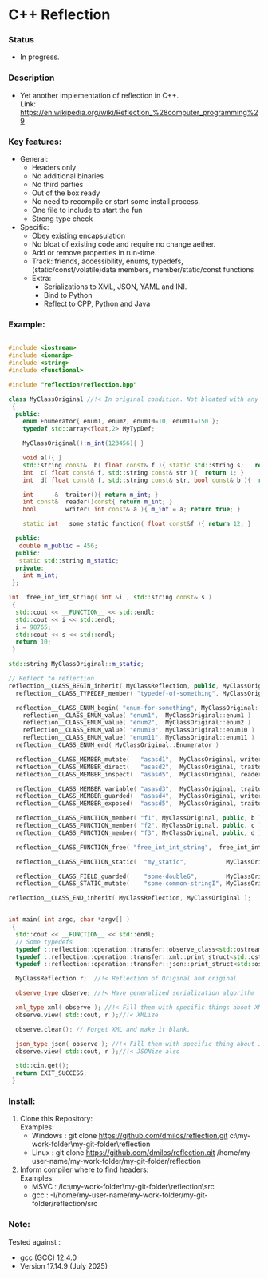 # C++ Reflection

### Status
- In progress.

### Description
 - Yet another implementation of reflection in C++. \
   Link: https://en.wikipedia.org/wiki/Reflection_%28computer_programming%29

### Key features:
 - General:
    * Headers only
    * No additional binaries
    * No third parties
    * Out of the box ready
    * No need to recompile or start some install process.
    * One file to include to start the fun
    * Strong type check
 - Specific:
    * Obey existing encapsulation
    * No bloat of existing code and require no change aether.
    * Add or remove properties in run-time.
    * Track: friends, accessibility, enums, typedefs, (static/const/volatile)data members, member/static/const functions
    * Extra: 
        - Serializations to XML, JSON, YAML and INI.
        - Bind to Python
        - Reflect to CPP, Python and Java

### Example:
```c++

#include <iostream>
#include <iomanip>
#include <string>
#include <functional>

#include "reflection/reflection.hpp"

class MyClassOriginal //!< In original condition. Not bloated with any other code.
 {
  public:
    enum Enumerator{ enum1, enum2, enum10=10, enum11=150 };
    typedef std::array<float,2> MyTypDef;

    MyClassOriginal():m_int(123456){ }

    void a(){ }
    std::string const&  b( float const& f ){ static std::string s;   return s; }
    int  c( float const& f, std::string const& str ){  return 1; }
    int  d( float const& f, std::string const& str, bool const& b ){  return 1; }

    int      &  traitor(){ return m_int; }
    int const&  reader()const{ return m_int; }
    bool        writer( int const& a ){ m_int = a; return true; }

    static int   some_static_function( float const&f ){ return 12; }

  public:
   double m_public = 456;
  public:
   static std::string m_static;
  private:
    int m_int;
 };

int  free_int_int_string( int &i , std::string const& s )
 {
  std::cout << __FUNCTION__ << std::endl;
  std::cout << i << std::endl;
  i = 98765;
  std::cout << s << std::endl;
  return 10;
 }

std::string MyClassOriginal::m_static;

// Reflect to reflection
reflection__CLASS_BEGIN_inherit( MyClassReflection, public, MyClassOriginal )
  reflection__CLASS_TYPEDEF_member( "typedef-of-something", MyClassOriginal, public, MyTypDef );

  reflection__CLASS_ENUM_begin( "enum-for-something", MyClassOriginal::Enumerator );
    reflection__CLASS_ENUM_value( "enum1",  MyClassOriginal::enum1 )
    reflection__CLASS_ENUM_value( "enum2",  MyClassOriginal::enum2 )
    reflection__CLASS_ENUM_value( "enum10", MyClassOriginal::enum10 )
    reflection__CLASS_ENUM_value( "enum11", MyClassOriginal::enum11 )
  reflection__CLASS_ENUM_end( MyClassOriginal::Enumerator )

  reflection__CLASS_MEMBER_mutate(   "asasd1",  MyClassOriginal, writer   )//!< Access to member by using only writer
  reflection__CLASS_MEMBER_direct(   "asasd2",  MyClassOriginal, traitor  )//!< Access to member by using only traitor
  reflection__CLASS_MEMBER_inspect(  "asasd5",  MyClassOriginal, reader   )//!< Access to member by using only reader

  reflection__CLASS_MEMBER_variable( "asasd3",  MyClassOriginal, traitor, reader ) //!< Access to member by using traitor and reader
  reflection__CLASS_MEMBER_guarded(  "asasd4",  MyClassOriginal, writer, reader  ) //!< Access to member by using writer  and reader
  reflection__CLASS_MEMBER_exposed(  "asasd5",  MyClassOriginal, traitor, writer ) //!< Access to member by using traitor and writer

  reflection__CLASS_FUNCTION_member( "f1", MyClassOriginal, public, b ) //!< Member function
  reflection__CLASS_FUNCTION_member( "f2", MyClassOriginal, public, c ) //!< Member function
  reflection__CLASS_FUNCTION_member( "f3", MyClassOriginal, public, d ) //!< Member function

  reflection__CLASS_FUNCTION_free( "free_int_int_string",  free_int_int_string ) //!< Inject non-member function.

  reflection__CLASS_FUNCTION_static(  "my_static",           MyClassOriginal, public, some_static_function )

  reflection__CLASS_FIELD_guarded(    "some-doubleG",        MyClassOriginal, public, m_public   )
  reflection__CLASS_STATIC_mutate(    "some-common-stringI", MyClassOriginal, public, m_static   )

reflection__CLASS_END_inherit( MyClassReflection, MyClassOriginal );


int main( int argc, char *argv[] )
 {
  std::cout << __FUNCTION__ << std::endl;
  // Some typedefs
  typedef ::reflection::operation::transfer::observe_class<std::ostream> observe_type;
  typedef ::reflection::operation::transfer::xml::print_struct<std::ostream> xml_type;
  typedef ::reflection::operation::transfer::json::print_struct<std::ostream> json_type;

  MyClassReflection r;  //!< Reflection of Original and original

  observe_type observe; //!< Have generalized serialization algorithm

  xml_type xml( observe ); //!< Fill them with specific things about XML
  observe.view( std::cout, r );//!< XMLize

  observe.clear(); // Forget XML and make it blank.

  json_type json( observe ); //!< Fill them with specific thing about JSON
  observe.view( std::cout, r );//!< JSONize also

  std::cin.get();
  return EXIT_SUCCESS;
 }

 ```
### Install:
1. Clone this Repository: \
  Examples:
    - Windows : git clone https://github.com/dmilos/reflection.git c:\my-work-folder\my-git-folder\reflection
    - Linux   : git clone https://github.com/dmilos/reflection.git /home/my-user-name/my-work-folder/my-git-folder/reflection
2. Inform compiler where to find headers: \
  Examples:
   - MSVC : /Ic:\my-work-folder\my-git-folder\reflection\src
   - gcc  : -I/home/my-user-name/my-work-folder/my-git-folder/reflection/src


### Note:
Tested against :
 - gcc (GCC) 12.4.0
 - Version 17.14.9 (July 2025)
